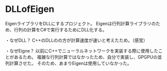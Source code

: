 # DLLofEigen
EigenライブラリをDLLにするプロジェクト。
Eigenは行列計算ライブラリのため、行列の計算をC#で実行するためにDLL化する。

・なぜDLL？
C++のDLLのの方が計算速度が速いと考えたため。（感覚）

・なぜEigne？
以前にC++でニューラルネットワークを実装する際に使用したことがあるため。
複雑な行列計算ではなかったため、自分で実装し、GPGPUの並列計算させた。
そのため、あまりEigenは使用していなかった。
